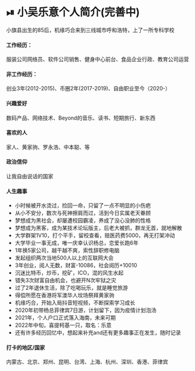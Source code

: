 # ⏯ 小吴乐意个人简介(完善中)

小旗县出生的85后，机缘巧合来到三线城市呼和浩特，上了一所专科学校

#### 工作经历：

服装公司网络员、软件公司销售、健身中心前台、食品企业行政、教育公司运营

#### 非工作经历：

创业3年(2012-2015)、币圈2年(2017-2019)、自由职业至今（2020-）

#### 兴趣爱好

数码产品、网络技术、Beyond的音乐、读书、短期旅行、新东西

#### 喜欢的人

家人、黄家驹、罗永浩、中本聪、等

#### 政治信仰

让我自由说话的国家

#### 人生趣事

* 小时候被开水烫过，捡回一命，只留了一点不明显的小伤疤
* 从小不安分，数次与死神擦肩而过，活到今日实属老天眷顾
* 梦想成为黑社会，却屡遭校园霸凌，养成了没心没肺的性格
* 梦想成为黑客，成为某技术论坛版主，后老大被抓，群龙无首，就地解散
* 大学群架1V10，打个平手，留校查看，赔医药费5000，再无打架冲动
* 大学毕业一事无成，唯一庆幸认识杨总，恋爱长跑6年
* 1年换5家公司，越干越不爽，索性辞职修电脑
* 发起组织两次当地500人以上的互联网大会
* 3年创业，阅人无数，财富-10086，社会阅历+10010
* 沉迷比特币，炒币，挖矿，ICO，混的风生水起
* 错失3次财富自由机会，也避开N次牢狱之灾
* 过了2年退休生活，除了吃喝玩乐，就是睡觉旅游
* 得偿所愿在香港将军澳华人坟场祭拜黄家驹
* 机缘巧合，开始入局抖音短视频，不断探索学习成长
* 2020年初带杨总菲律宾7日游，计划留下，因为疫情计划泡汤
* 2021年，个人户口正式落入海南，未来可期
* 2022年中旬，喜提柯基一只，取名：乐意
* 还有许多经历回忆中，想起来补充and还有更多趣事正在发生，随时记录

#### 打卡的地区/国家

内蒙古、北京、郑州、昆明、台湾、上海、杭州、深圳、香港、菲律宾

